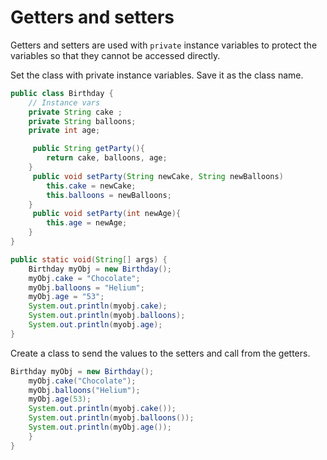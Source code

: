 # Getters and setters

Getters and setters are used with `private` instance variables to protect the variables so that they cannot be accessed directly.

Set the class with private instance variables.
Save it as the class name.

```java
public class Birthday {
	// Instance vars
	private String cake ;
	private String balloons;
	private int age;

	​ public String getParty(){
		return cake, balloons, age;
	}
	​ public void setParty(String newCake, String newBalloons)
		this.cake = newCake;
		this.balloons = newBalloons;
	}
	​ public void setParty(int newAge){
		this.age = newAge;
	}
}

public static void(String[] args) {
	Birthday myObj = new Birthday();
	myObj.cake = "Chocolate";
	myObj.balloons = "Helium";
	myObj.age = "53";
	System.out.println(myobj.cake);
	System.out.println(myobj.balloons);
	System.out.println(myobj.age);
}
```

Create a class to send the values to the setters and call from the getters.

```java
Birthday myObj = new Birthday();
	myObj.cake("Chocolate");
	myObj.balloons("Helium");
	myObj.age(53);
	System.out.println(myobj.cake());
	System.out.println(myobj.balloons());
	System.out.println(myObj.age());
	}
}
```

